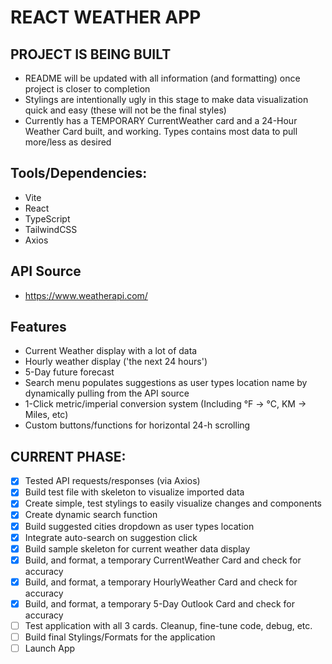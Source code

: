 # REACT WEATHER APP

## PROJECT IS BEING BUILT

- README will be updated with all information (and formatting) once project is closer to completion
- Stylings are intentionally ugly in this stage to make data visualization quick and easy (these will not be the final styles)
- Currently has a TEMPORARY CurrentWeather card and a 24-Hour Weather Card built, and working. Types contains most data to pull more/less as desired

## Tools/Dependencies:

- Vite
- React
- TypeScript
- TailwindCSS
- Axios

## API Source

- <a>https://www.weatherapi.com/</a>

## Features

- Current Weather display with a lot of data
- Hourly weather display ('the next 24 hours')
- 5-Day future forecast
- Search menu populates suggestions as user types location name by dynamically pulling from the API source
- 1-Click metric/imperial conversion system (Including °F -> °C, KM -> Miles, etc)
- Custom buttons/functions for horizontal 24-h scrolling

## CURRENT PHASE:

- [x] Tested API requests/responses (via Axios)
- [x] Build test file with skeleton to visualize imported data
- [x] Create simple, test stylings to easily visualize changes and components
- [x] Create dynamic search function
- [x] Build suggested cities dropdown as user types location
- [x] Integrate auto-search on suggestion click
- [x] Build sample skeleton for current weather data display
- [x] Build, and format, a temporary CurrentWeather Card and check for accuracy
- [x] Build, and format, a temporary HourlyWeather Card and check for accuracy
- [x] Build, and format, a temporary 5-Day Outlook Card and check for accuracy
- [ ] Test application with all 3 cards. Cleanup, fine-tune code, debug, etc.
- [ ] Build final Stylings/Formats for the application
- [ ] Launch App
